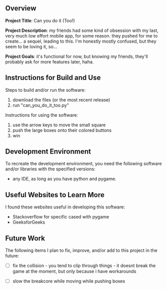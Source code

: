 ## Overview

**Project Title**:
Can you do it (Too!)

**Project Description**:
my friends had some kind of obsession with my last, very much low effort mobile app, for some reason. they pushed for me to create... a sequel, leading to this. I'm honestly mostly confused, but they seem to be loving it, so...

**Project Goals**:
it's functional for now, but knowing my friends, they'll probably ask for more features later, haha.

## Instructions for Build and Use

Steps to build and/or run the software:

1. download the files (or the most recent release)
2. run "can_you_do_it_too.py"

Instructions for using the software:

1. use the arrow keys to move the small square
2. push the large boxes onto their colored buttons
3. win

## Development Environment 

To recreate the development environment, you need the following software and/or libraries with the specified versions:

* any IDE, as long as you have python and pygame.

## Useful Websites to Learn More

I found these websites useful in developing this software:

* Stackoverflow for specific cased with pygame
* GeeksforGeeks


## Future Work

The following items I plan to fix, improve, and/or add to this project in the future:

* [ ] fix the collision - you tend to clip through things - it doesnt break the game at the moment, but only because i have workarounds
* [ ] slow the breakcore while moving while pushing boxes

